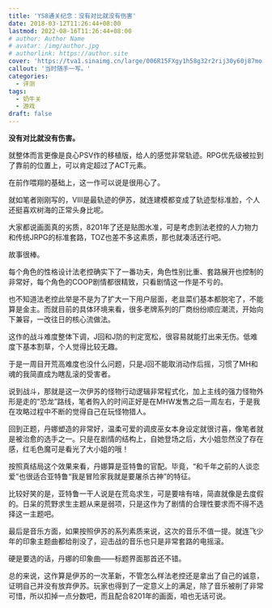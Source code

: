```yaml
---
title: 'YS8通关纪念：没有对比就没有伤害'
date: 2018-03-12T11:26:44+08:00
lastmod: 2022-08-16T11:26:44+08:00
# author: Author Name
# avatar: /img/author.jpg
# authorlink: https://author.site
cover: 'https://tva1.sinaimg.cn/large/006R15FXgy1h58g32r2rij30y60j87mo.jpg'
callout: '当时随手一写。'
categories:
  - 评测
tags:
  - 奶牛关
  - 游戏
draft: false
---
```


**没有对比就没有伤害。**

<!--more-->

就整体而言更像是良心PSV作的移植版，给人的感觉非常轨迹。RPG优先级被拉到了靠前的位置上，可以肯定超过了ACT元素。

在前作喂翔的基础上，这一作可以说是很用心了。

就如笔者刚刚写的，VIII是最轨迹的伊苏，就连建模都变成了轨迹型标准脸，个人还挺喜欢树海的正常头身比呢。

大家都说画面真的劣质，8201年了还是贴图水准，可是考虑到法老控的人力物力和传统JRPG的标准套路，TOZ也差不多这素质，那也就凑活还行吧。

故事很棒。

每个角色的性格设计法老控确实下了一番功夫，角色性别比重、套路展开也控制的非常好，每个角色的COOP剧情都很精致，只看剧情这一作是不亏的。

也不知道法老控此举是不是为了扩大一下用户层面，老韭菜们基本都脱宅了，不能算是金主。而就目前的具体环境来看，很多老牌系列的厂商纷纷顺应潮流，开始向下兼容，一改往日的核心流做法。

这作的战斗难度整体下调，J回和J防的判定宽松，很容易就能打出来无伤。低难度下基本割草，个人觉得比较无趣。

于是一周目开荒高难度也没什么问题，只是J回不能取消动作后摇，习惯了MH和魂的我简直成为瞎乱滚的受害者。

说到战斗，那就是这一次伊苏的怪物行动逻辑非常程式化，加上主线的强力怪物外形是走的“恐龙”路线，笔者购入的时间正好是在MHW发售之后一周左右，于是我在攻略过程中不断的觉得自己在玩怪物猎人。

回到正题，丹娜塑造的非常好，温柔可爱的调皮巫女本身设定就很讨喜，像笔者就是被治愈的选手之一。只是在剧情的结构上，自她登场之后，大小姐忽然没了存在感，红毛色魔可是看光了大小姐的哦！

按照真结局这个效果来看，丹娜算是亚特鲁的官配。毕竟，“和千年之前的人谈恋爱”也很适合亚特鲁“我是冒险家我就是要屠杀古神”的特征。

比较好笑的是，亚特鲁一干人说是在荒岛求生，可是要啥有啥，简直就像是去度假的。日呆的荒野求生主题从来是弱项，只是这作为了剧情的合理性要求而不得不选择这一主题吧。

最后是音乐方面，如果按照伊苏的系列素质来说，这次的音乐不值一提。就连飞少年的印象主题曲都给削没了，迎击战的音乐也只是非常套路的电摇滚。

硬是要选的话，丹娜的印象曲——标题界面那首还不错。

总的来说，这作算是伊苏的一次革新，不管怎么样法老控还是拿出了自己的诚意，证明自己并没有放弃伊苏。玩家也得到了一定意义上的满足，除了音乐被削了非常可惜，所以扣掉一点分数吧，而且配合8201年的画面，咱也无话可说。